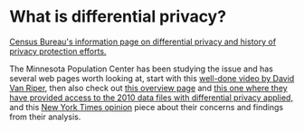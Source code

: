 # What is differential privacy?

<a href="https://www.census.gov/about/policies/privacy/statistical_safeguards/disclosure-avoidance-2020-census.html">Census Bureau's information page on differential privacy and history of privacy protection efforts.</a>

The Minnesota Population Center has been studying the issue and has several web pages worth looking at, start with this <a href="https://www.youtube.com/watch?v=uXl4oPIHYFk"> well-done video by David Van Riper</a>, then also check out <a href="https://ipums.org/changes-to-census-bureau-data-products"> this overview page</a> and <a href="https://www.nhgis.org/differentially-private-2010-census-data">this one where they have provided access to the 2010 data files with differential privacy applied,</a> and this <a href="https://www.nytimes.com/interactive/2020/02/06/opinion/census-algorithm-privacy.html">New York Times opinion</a> piece about their concerns and findings from their analysis.
